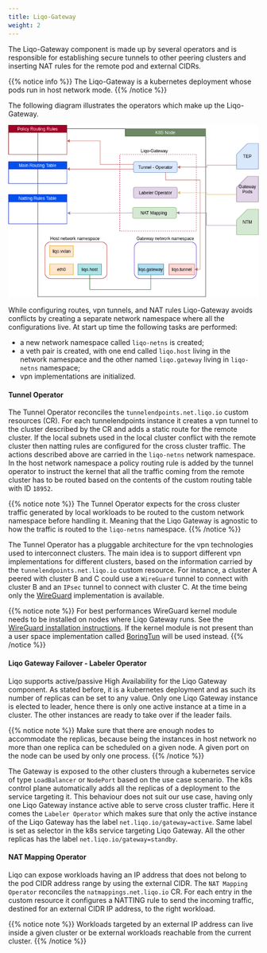 ```yaml
---
title: Liqo-Gateway
weight: 2
---
```


The Liqo-Gateway component is made up by several operators and is responsible for establishing secure tunnels to other peering clusters and inserting NAT rules for the remote pod and external CIDRs.

{{% notice info %}}
The Liqo-Gateway is a kubernetes deployment whose pods run in host network mode.
{{% /notice %}}

The following diagram illustrates the operators which make up the Liqo-Gateway.

![Liqo Gateway Components](../../../../images/liqonet/liqo-gateway-components.png)


While configuring routes, vpn tunnels, and NAT rules Liqo-Gateway avoids conflicts by creating a separate network namespace where all the configurations live. At start up time the following tasks are performed:

* a new network namespace called `liqo-netns` is created;
* a veth pair is created, with one end called `liqo.host` living in the network namespace and the other named `liqo.gateway` living in `liqo-netns` namespace;
* vpn implementations are initialized.

#### Tunnel Operator

The Tunnel Operator reconciles the `tunnelendpoints.net.liqo.io` custom resources (CR). For each tunnelendpoints instance it creates a vpn tunnel to the cluster described by the CR and adds a static route for the remote cluster. If the local subnets used in the local cluster conflict with the remote cluster then natting rules are configured for the cross cluster traffic. The actions described above are carried in the `liqo-netns` network namespace. In the host network namespace a policy routing rule is added by the tunnel operator to instruct the kernel that all the traffic coming from the remote cluster has to be routed based on the contents of the custom routing table with ID `18952`.

{{% notice note %}}
The Tunnel Operator expects for the cross cluster traffic generated by local workloads to be routed to the custom network namespace before handling it. Meaning that the Liqo Gateway is agnostic to how the traffic is routed to the `liqo-netns` namespace.
{{% /notice %}}

The Tunnel Operator has a pluggable architecture for the vpn technologies used to interconnect clusters. The main idea is to support different vpn implementations for different clusters, based on the information carried by the `tunnelendpoints.net.liqo.io` custom resource. For instance, a cluster A peered with cluster B and C could use a `WireGuard` tunnel to connect with cluster B and an `IPsec` tunnel to connect with cluster C. At the time being only the [WireGuard](https://www.wireguard.com/) implementation is available.

{{% notice note %}}
 For best performances WireGuard kernel module needs to be installed on nodes where Liqo Gateway runs. See the [WireGuard installation instructions](https://www.wireguard.com/install/). If the kernel module is not present than a user space implementation called [BoringTun](https://github.com/cloudflare/boringtun) will be used instead.
{{% /notice %}}

#### Liqo Gateway Failover - Labeler Operator

Liqo supports active/passive High Availability for the Liqo Gateway component. As stated before, it is a kubernetes deployment and as such its number of replicas can be set to any value. Only one Liqo Gateway instance is elected to leader, hence there is only one active instance at a time in a cluster. The other instances are ready to take over if the leader fails.

{{% notice note %}}
Make sure that there are enough nodes to accommodate the replicas, because being the instances in host network no more than one replica can be scheduled on a given node. A given port on the node can be used by only one process.
{{% /notice %}}

The Gateway is exposed to the other clusters through a kubernetes service of type `LoadBalancer` or `NodePort` based on the use case scenario. The k8s control plane automatically adds all the replicas of a deployment to the service targeting it. This behaviour does not suit our use case, having only one Liqo Gateway instance active able to serve cross cluster traffic. Here it comes the `Labeler Operator` which makes sure that only the active instance of the Liqo Gateway has the label `net.liqo.io/gateway=active`. Same label is set as selector in the k8s service targeting Liqo Gateway. All the other replicas has the label `net.liqo.io/gateway=standby`.

#### NAT Mapping Operator

Liqo can expose workloads having an IP address that does not belong to the pod CIDR address range by using the external CIDR. The `NAT Mapping Operator` reconciles the `natmappings.net.liqo.io` CR. For each entry in the custom resource it configures a NATTING rule to send the incoming traffic, destined for an external CIDR IP address, to the right workload.

{{% notice note %}}
Workloads targeted by an external IP address can live inside a given cluster or be external workloads reachable from the current cluster.
{{% /notice %}}
